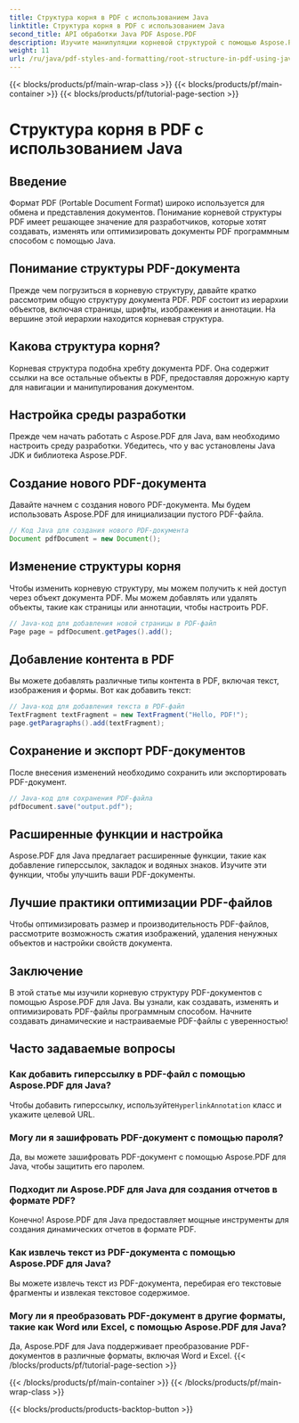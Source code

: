 ```yaml
---
title: Структура корня в PDF с использованием Java
linktitle: Структура корня в PDF с использованием Java
second_title: API обработки Java PDF Aspose.PDF
description: Изучите манипуляции корневой структурой с помощью Aspose.PDF. Создавайте, изменяйте и улучшайте PDF-файлы.
weight: 11
url: /ru/java/pdf-styles-and-formatting/root-structure-in-pdf-using-java/
---
```


{{< blocks/products/pf/main-wrap-class >}}
{{< blocks/products/pf/main-container >}}
{{< blocks/products/pf/tutorial-page-section >}}

# Структура корня в PDF с использованием Java


## Введение

Формат PDF (Portable Document Format) широко используется для обмена и представления документов. Понимание корневой структуры PDF имеет решающее значение для разработчиков, которые хотят создавать, изменять или оптимизировать документы PDF программным способом с помощью Java.

## Понимание структуры PDF-документа

Прежде чем погрузиться в корневую структуру, давайте кратко рассмотрим общую структуру документа PDF. PDF состоит из иерархии объектов, включая страницы, шрифты, изображения и аннотации. На вершине этой иерархии находится корневая структура.

## Какова структура корня?

Корневая структура подобна хребту документа PDF. Она содержит ссылки на все остальные объекты в PDF, предоставляя дорожную карту для навигации и манипулирования документом. 

## Настройка среды разработки

Прежде чем начать работать с Aspose.PDF для Java, вам необходимо настроить среду разработки. Убедитесь, что у вас установлены Java JDK и библиотека Aspose.PDF.

## Создание нового PDF-документа

Давайте начнем с создания нового PDF-документа. Мы будем использовать Aspose.PDF для инициализации пустого PDF-файла.

```java
// Код Java для создания нового PDF-документа
Document pdfDocument = new Document();
```

## Изменение структуры корня

Чтобы изменить корневую структуру, мы можем получить к ней доступ через объект документа PDF. Мы можем добавлять или удалять объекты, такие как страницы или аннотации, чтобы настроить PDF.

```java
// Java-код для добавления новой страницы в PDF-файл
Page page = pdfDocument.getPages().add();
```

## Добавление контента в PDF

Вы можете добавлять различные типы контента в PDF, включая текст, изображения и формы. Вот как добавить текст:

```java
// Java-код для добавления текста в PDF-файл
TextFragment textFragment = new TextFragment("Hello, PDF!");
page.getParagraphs().add(textFragment);
```

## Сохранение и экспорт PDF-документов

После внесения изменений необходимо сохранить или экспортировать PDF-документ.

```java
// Java-код для сохранения PDF-файла
pdfDocument.save("output.pdf");
```

## Расширенные функции и настройка

Aspose.PDF для Java предлагает расширенные функции, такие как добавление гиперссылок, закладок и водяных знаков. Изучите эти функции, чтобы улучшить ваши PDF-документы.

## Лучшие практики оптимизации PDF-файлов

Чтобы оптимизировать размер и производительность PDF-файлов, рассмотрите возможность сжатия изображений, удаления ненужных объектов и настройки свойств документа.

## Заключение

В этой статье мы изучили корневую структуру PDF-документов с помощью Aspose.PDF для Java. Вы узнали, как создавать, изменять и оптимизировать PDF-файлы программным способом. Начните создавать динамические и настраиваемые PDF-файлы с уверенностью!

## Часто задаваемые вопросы

### Как добавить гиперссылку в PDF-файл с помощью Aspose.PDF для Java?

Чтобы добавить гиперссылку, используйте`HyperlinkAnnotation` класс и укажите целевой URL.

### Могу ли я зашифровать PDF-документ с помощью пароля?

Да, вы можете зашифровать PDF-документ с помощью Aspose.PDF для Java, чтобы защитить его паролем.

### Подходит ли Aspose.PDF для Java для создания отчетов в формате PDF?

Конечно! Aspose.PDF для Java предоставляет мощные инструменты для создания динамических отчетов в формате PDF.

### Как извлечь текст из PDF-документа с помощью Aspose.PDF для Java?

Вы можете извлечь текст из PDF-документа, перебирая его текстовые фрагменты и извлекая текстовое содержимое.

### Могу ли я преобразовать PDF-документ в другие форматы, такие как Word или Excel, с помощью Aspose.PDF для Java?

Да, Aspose.PDF для Java поддерживает преобразование PDF-документов в различные форматы, включая Word и Excel.
{{< /blocks/products/pf/tutorial-page-section >}}

{{< /blocks/products/pf/main-container >}}
{{< /blocks/products/pf/main-wrap-class >}}

{{< blocks/products/products-backtop-button >}}
